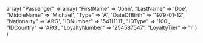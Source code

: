 array(
    "Passenger" => array(
        "FirstName" => 'John',
        "LastName" => 'Doe',
        "MiddleName" => 'Michael',
        "Type" => 'A',
        "DateOfBirth" => '1979-01-12',
        "Nationality" => 'ARG',
        "IDNumber" => '54111111',
        "IDType" => '100',
        "IDCountry" => 'ARG',
        "LoyaltyNumber" => '254587547',
        "LoyaltyTier" => '1'
    )
)